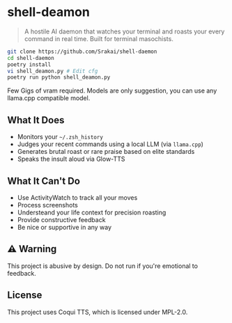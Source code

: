 # shell-deamon


> A hostile AI daemon that watches your terminal and roasts your every command in real time. Built for terminal masochists.


```bash
git clone https://github.com/Srakai/shell-daemon
cd shell-daemon
poetry install
vi shell_deamon.py # Edit cfg
poetry run python shell_deamon.py
```

Few Gigs of vram required.
Models are only suggestion, you can use any llama.cpp compatible model.

## What It Does
- Monitors your `~/.zsh_history`
- Judges your recent commands using a local LLM (via `llama.cpp`)
- Generates brutal roast or rare praise based on elite standards
- Speaks the insult aloud via Glow-TTS


## What It Can't Do
- Use ActivityWatch to track all your moves
- Process screenshots
- Understeand your life context for precision roasting
- Provide constructive feedback
- Be nice or supportive in any way

## ⚠️ Warning
This project is abusive by design.
Do not run if you're emotional to feedback.


## License
This project uses Coqui TTS, which is licensed under MPL-2.0.
